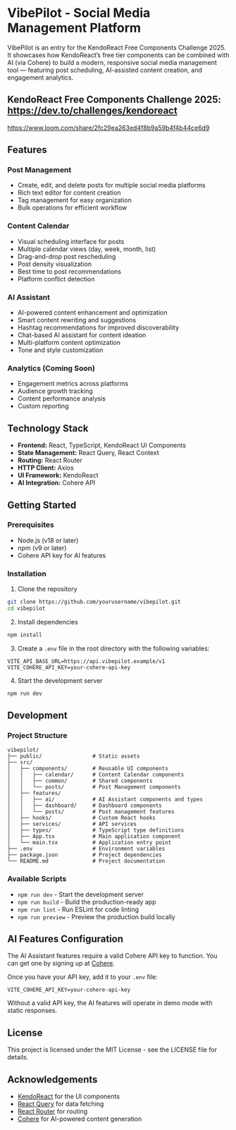 # VibePilot - Social Media Management Platform

VibePilot is an entry for the KendoReact Free Components Challenge 2025. It showcases how KendoReact’s free tier components can be combined with AI (via Cohere) to build a modern, responsive social media management tool — featuring post scheduling, AI-assisted content creation, and engagement analytics.

## KendoReact Free Components Challenge 2025: https://dev.to/challenges/kendoreact

https://www.loom.com/share/2fc29ea263ed4f8b9a59b4f4b44ce6d9

## Features

### Post Management
- Create, edit, and delete posts for multiple social media platforms
- Rich text editor for content creation
- Tag management for easy organization
- Bulk operations for efficient workflow

### Content Calendar
- Visual scheduling interface for posts
- Multiple calendar views (day, week, month, list)
- Drag-and-drop post rescheduling
- Post density visualization
- Best time to post recommendations
- Platform conflict detection

### AI Assistant
- AI-powered content enhancement and optimization
- Smart content rewriting and suggestions
- Hashtag recommendations for improved discoverability
- Chat-based AI assistant for content ideation
- Multi-platform content optimization
- Tone and style customization

### Analytics (Coming Soon)
- Engagement metrics across platforms
- Audience growth tracking
- Content performance analysis
- Custom reporting

## Technology Stack

- **Frontend:** React, TypeScript, KendoReact UI Components
- **State Management:** React Query, React Context
- **Routing:** React Router
- **HTTP Client:** Axios
- **UI Framework:** KendoReact
- **AI Integration:** Cohere API

## Getting Started

### Prerequisites

- Node.js (v18 or later)
- npm (v9 or later)
- Cohere API key for AI features

### Installation

1. Clone the repository
```bash
git clone https://github.com/yourusername/vibepilot.git
cd vibepilot
```

2. Install dependencies
```bash
npm install
```

3. Create a `.env` file in the root directory with the following variables:
```
VITE_API_BASE_URL=https://api.vibepilot.example/v1
VITE_COHERE_API_KEY=your-cohere-api-key
```

4. Start the development server
```bash
npm run dev
```

## Development

### Project Structure

```
vibepilot/
├── public/                # Static assets
├── src/
│   ├── components/        # Reusable UI components
│   │   ├── calendar/      # Content Calendar components
│   │   ├── common/        # Shared components
│   │   └── posts/         # Post Management components
│   ├── features/
│   │   ├── ai/            # AI Assistant components and types
│   │   ├── dashboard/     # Dashboard components
│   │   └── posts/         # Post management features
│   ├── hooks/             # Custom React hooks
│   ├── services/          # API services
│   ├── types/             # TypeScript type definitions
│   ├── App.tsx            # Main application component
│   └── main.tsx           # Application entry point
├── .env                   # Environment variables
├── package.json           # Project dependencies
└── README.md              # Project documentation
```

### Available Scripts

- `npm run dev` - Start the development server
- `npm run build` - Build the production-ready app
- `npm run lint` - Run ESLint for code linting
- `npm run preview` - Preview the production build locally

## AI Features Configuration

The AI Assistant features require a valid Cohere API key to function. You can get one by signing up at [Cohere](https://cohere.ai/).

Once you have your API key, add it to your `.env` file:

```
VITE_COHERE_API_KEY=your-cohere-api-key
```

Without a valid API key, the AI features will operate in demo mode with static responses.

## License

This project is licensed under the MIT License - see the LICENSE file for details.

## Acknowledgements

- [KendoReact](https://www.telerik.com/kendo-react-ui/) for the UI components
- [React Query](https://react-query.tanstack.com/) for data fetching
- [React Router](https://reactrouter.com/) for routing
- [Cohere](https://cohere.ai/) for AI-powered content generation 
